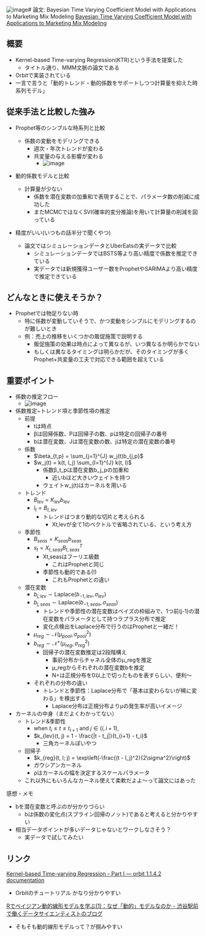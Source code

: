 ![image](https://github.com/yusuke-kayahara/kyhr-study/assets/89958903/c1178515-5692-441a-88ee-4199c1b5418b)# 論文: Bayesian Time Varying Coefficient Model with Applications to Marketing Mix Modeling
[Bayesian Time Varying Coefficient Model with Applications to Marketing Mix Modeling](https://arxiv.org/abs/2106.03322)

## 概要
  - Kernel-based Time-varying Regression(KTR)という手法を提案した
      - タイトル通り、MMM文脈の論文である
  - Orbitで実装されている
  - 一言で言うと「動的トレンド・動的係数をサポートしつつ計算量を抑えた時系列モデル」

## 従来手法と比較した強み
  - Prophet等のシンプルな時系列と比較
    - 係数の変動をモデリングできる
      - 週次・年次トレンドが変わる
      - 共変量の与える影響が変わる
        - ![image](https://github.com/yusuke-kayahara/kyhr-study/assets/89958903/c1814993-66a9-4da5-8116-e86cff13409b)


  - 動的係数モデルと比較
    - 計算量が少ない
      - 係数を潜在変数の加重和で表現することで、パラメータ数の削減に成功した
      - またMCMCではなくSVI(確率的変分推論)を用いて計算量の削減を図っている
  - 精度がいい(いつもの話半分で聞くやつ)
    - 論文ではシミュレーションデータとUberEatsの実データで比較
      - シミュレーションデータではBSTS等より高い精度で係数を推定できている
      - 実データでは新規獲得ユーザー数をProphetやSARIMAより高い精度で推定できている

## どんなときに使えそうか？
  - Prophetでは物足りない時
    - 特に係数が変動していそうで、かつ変動をシンプルにモデリングするのが難しいとき
    - 例：売上の推移をいくつかの販促施策で説明する
      - 販促施策の効果は時点によって異なるが、いつ異なるか明らかでない
      - もしくは異なるタイミングは明らかだが、そのタイミングが多くProphet+共変量の工夫で対応できる範囲を超えている

## 重要ポイント
  - 係数の推定フロー
    - ![image](https://github.com/yusuke-kayahara/kyhr-study/assets/89958903/1a63bd5c-7512-4071-8b33-75e7f7754e11)
  - 係数推定~トレンド項と季節性項の推定
    - 前提
      - tは時点
      - βは回帰係数、Pは回帰子の数、pは特定の回帰子の番号
      - bは潜在変数、Jは潜在変数の数、jは特定の潜在変数の番号
    - 係数
      - $\beta_{t,p} = \sum_{j=1}^{J} w_j(t)b_{j,p}$
      - $w_j(t) = k(t, l_j) \sum_{l=1}^{J} k(t, l)$
          - 係数β_t_pは潜在変数b_j_pの加重和
            - 近いbほど大きいウェイトを持つ
          - ウェイトw_j(t)はカーネルを用いる
    - トレンド
      - $B_{lev} = K_{lev}b_{lev}$
      - $l_{t} = B_{t,lev}$
        - トレンドはつまり動的な切片と考えられる
          - Xt,levが全て1のベクトルで省略されている、という考え方
    - 季節性
      - $B_{seas} = K_{seas}b_{seas}$
      - $s_t = X_{t,seas}B^T_{t,seas}$
        - Xt,seasはフーリエ級数
          - これはProphetと同じ
        - 季節性も動的である(!)
          - これもProphetとの違い
    - 潜在変数
      - $b_{j,lev} \sim \text{Laplace}(b_{-1,lev}, \sigma_{lev})$
      - $b_{j,seas} \sim \text{Laplace}(b_{-1,seas}, \sigma_{seas})$
        - トレンドや季節性の潜在変数はベイズの枠組みで、1つ前(j-1)の潜在変数をパラメータとして持つラプラス分布で推定
        - 変化点検出をLaplace分布で行うのはProphetと一緒だ！
      - $\mu_{reg} \sim \mathcal{N}(\mu_{pool}, \sigma_{pool}^2)$
      - $b_{reg} \sim \mathcal{N}^+(\mu_{reg}, \sigma_{reg}^2)$
        - 回帰子の潜在変数推定は2段階構え
          - 事前分布からチャネル全体のμ_regを推定
          - μ_regからそれぞれの潜在変数bを推定
          - N+は正規分布を0以上で切ったものを表すらしい、便利～
      - それぞれの分布の違い
        - トレンドと季節性：Laplace分布で「基本は変わらないが稀に変わる」を検出する
          - Laplace分布は正規分布よりμの発生率が高いイメージ
  - カーネルの中身（まだよくわかってない）
    - トレンド&季節性
      - $\text{when } t_i \leq t \leq t_{i+1} \text{ and } j \in (i, i+1),$
      - $k_{lev}(t, j) = 1 - \frac{|t - t_j|}{t_{i+1} - t_i}$
        - 三角カーネルぽいやつ
    - 回帰子
      - $k_{reg}(t, l; j) = \exp\left(-\frac{(t - l_j)^2}{2\sigma^2}\right)$
      - ガウシアンカーネル
      - ρはカーネルの幅を決定するスケールパラメータ
    - これ以外にもいろんなカーネル使えて柔軟だよよ～って論文にはあった

感想・メモ
  - bを潜在変数と呼ぶのが分かりづらい
    - bは係数の変化点(スプライン回帰のノット)であると考えると分かりやすい
  - 相当データポイントが多いデータじゃないとワークしなさそう？
    - 実データで試してみたい

## リンク
[Kernel-based Time-varying Regression - Part I — orbit 1.1.4.2 documentation ](https://orbit-ml.readthedocs.io/en/stable/tutorials/ktr1.html)
- Orbitのチュートリアル かなり分かりやすい

[Rでベイジアン動的線形モデルを学ぶ(1)：なぜ「動的」モデルなのか - 渋谷駅前で働くデータサイエンティストのブログ](https://tjo.hatenablog.com/entry/2014/07/25/190717)
- そもそも動的線形モデルって？が掴みやすい

